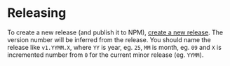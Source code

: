 # Releasing

To create a new release (and publish it to NPM), [create a new release](https://docs.github.com/en/repositories/releasing-projects-on-github/managing-releases-in-a-repository#creating-a-release). The version number will be inferred from the release. You should name the release like `v1.YYMM.X`, where `YY` is year, eg. `25`, `MM` is month, eg. `09` and `X` is incremented number from `0` for the current minor release (eg. `YYMM`).